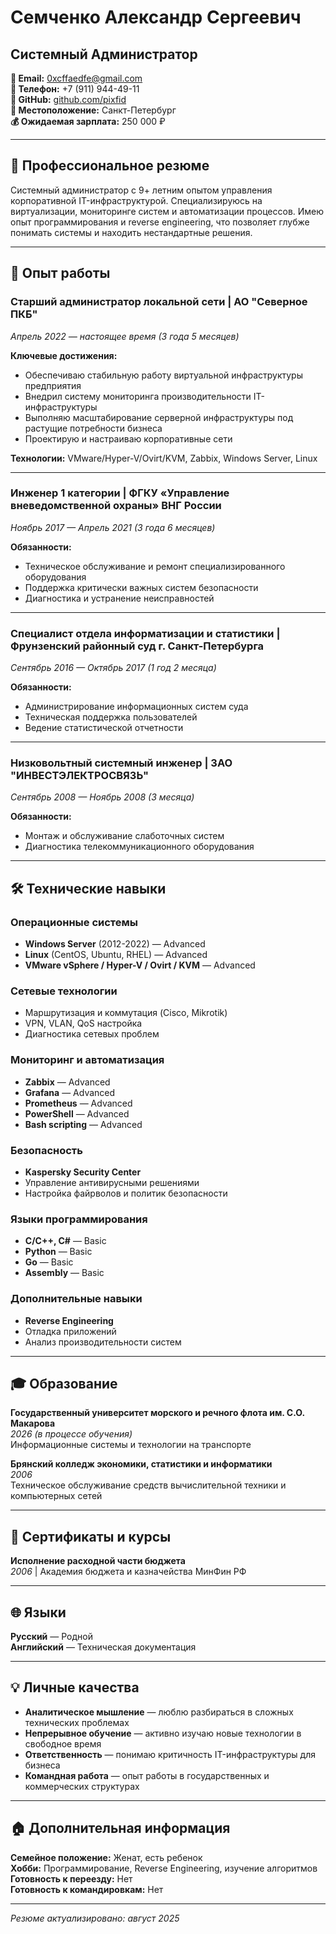 # Семченко Александр Сергеевич
## Системный Администратор

**📧 Email:** 0xcffaedfe@gmail.com  
**📱 Телефон:** +7 (911) 944-49-11  
**💼 GitHub:** [github.com/pixfid](https://github.com/pixfid)  
**📍 Местоположение:** Санкт-Петербург  
**💰 Ожидаемая зарплата:** 250 000 ₽

---

## 🎯 Профессиональное резюме

Системный администратор с 9+ летним опытом управления корпоративной IT-инфраструктурой. Специализируюсь на виртуализации, мониторинге систем и автоматизации процессов. Имею опыт программирования и reverse engineering, что позволяет глубже понимать системы и находить нестандартные решения.

---

## 💼 Опыт работы

### **Старший администратор локальной сети** | АО "Северное ПКБ"
*Апрель 2022 — настоящее время (3 года 5 месяцев)*

**Ключевые достижения:**
- Обеспечиваю стабильную работу виртуальной инфраструктуры предприятия
- Внедрил систему мониторинга производительности IT-инфраструктуры
- Выполняю масштабирование серверной инфраструктуры под растущие потребности бизнеса
- Проектирую и настраиваю корпоративные сети

**Технологии:** VMware/Hyper-V/Ovirt/KVM, Zabbix, Windows Server, Linux

---

### **Инженер 1 категории** | ФГКУ «Управление вневедомственной охраны» ВНГ России
*Ноябрь 2017 — Апрель 2021 (3 года 6 месяцев)*

**Обязанности:**
- Техническое обслуживание и ремонт специализированного оборудования
- Поддержка критически важных систем безопасности
- Диагностика и устранение неисправностей

---

### **Специалист отдела информатизации и статистики** | Фрунзенский районный суд г. Санкт-Петербурга
*Сентябрь 2016 — Октябрь 2017 (1 год 2 месяца)*

**Обязанности:**
- Администрирование информационных систем суда
- Техническая поддержка пользователей
- Ведение статистической отчетности

---

### **Низковольтный системный инженер** | ЗАО "ИНВЕСТЭЛЕКТРОСВЯЗЬ"
*Сентябрь 2008 — Ноябрь 2008 (3 месяца)*

**Обязанности:**
- Монтаж и обслуживание слаботочных систем
- Диагностика телекоммуникационного оборудования

---

## 🛠 Технические навыки

### **Операционные системы**
- **Windows Server** (2012-2022) — Advanced
- **Linux** (CentOS, Ubuntu, RHEL) — Advanced
- **VMware vSphere / Hyper-V / Ovirt / KVM** — Advanced

### **Сетевые технологии**
- Маршрутизация и коммутация (Cisco, Mikrotik)
- VPN, VLAN, QoS настройка
- Диагностика сетевых проблем

### **Мониторинг и автоматизация**
- **Zabbix** — Advanced
- **Grafana** — Advanced
- **Prometheus** — Advanced
- **PowerShell** — Advanced
- **Bash scripting** — Advanced

### **Безопасность**
- **Kaspersky Security Center**
- Управление антивирусными решениями
- Настройка файрволов и политик безопасности

### **Языки программирования**
- **C/C++, C#** — Basic
- **Python** — Basic
- **Go** — Basic
- **Assembly** — Basic

### **Дополнительные навыки**
- **Reverse Engineering**
- Отладка приложений
- Анализ производительности систем

---

## 🎓 Образование

**Государственный университет морского и речного флота им. С.О. Макарова**  
*2026 (в процессе обучения)*  
Информационные системы и технологии на транспорте

**Брянский колледж экономики, статистики и информатики**  
*2006*  
Техническое обслуживание средств вычислительной техники и компьютерных сетей

---

## 📜 Сертификаты и курсы

**Исполнение расходной части бюджета**  
*2006* | Академия бюджета и казначейства МинФин РФ

---

## 🌐 Языки

**Русский** — Родной  
**Английский** — Техническая документация

---

## 💡 Личные качества

- **Аналитическое мышление** — люблю разбираться в сложных технических проблемах
- **Непрерывное обучение** — активно изучаю новые технологии в свободное время
- **Ответственность** — понимаю критичность IT-инфраструктуры для бизнеса
- **Командная работа** — опыт работы в государственных и коммерческих структурах

---

## 🏠 Дополнительная информация

**Семейное положение:** Женат, есть ребенок  
**Хобби:** Программирование, Reverse Engineering, изучение алгоритмов  
**Готовность к переезду:** Нет  
**Готовность к командировкам:** Нет

---

*Резюме актуализировано: август 2025*